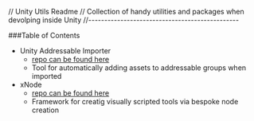 // Unity Utils Readme
// Collection of handy utilities and packages when devolping inside Unity
//-----------------------------------------------


###Table of Contents

* Unity Addressable Importer 
	- [repo can be found here](https://github.com/favoyang/unity-addressable-importer)
	- Tool for automatically adding assets to addressable groups when imported
* xNode
	- [repo can be found here](https://github.com/Siccity/xNode)
	- Framework for creatig visually scripted tools via bespoke node creation